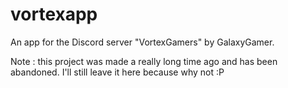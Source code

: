 # vortexapp
An app for the Discord server "VortexGamers" by GalaxyGamer.

Note : this project was made a really long time ago and has been abandoned. I'll still leave it here because why not :P
